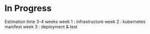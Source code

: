 # In Progress

Estimation time 3-4 weeks
week 1 : infrastructure
week 2 : kubernetes manifest
week 3 : deployment & test
